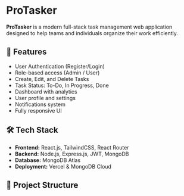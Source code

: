 # ProTasker

**ProTasker** is a modern full-stack task management web application designed to help teams and individuals organize their work efficiently.

## 🌟 Features

- User Authentication (Register/Login)
- Role-based access (Admin / User)
- Create, Edit, and Delete Tasks
- Task Status: To-Do, In Progress, Done
- Dashboard with analytics
- User profile and settings
- Notifications system
- Fully responsive UI

## 🛠 Tech Stack

- **Frontend:** React.js, TailwindCSS, React Router
- **Backend:** Node.js, Express.js, JWT, MongoDB
- **Database:** MongoDB Atlas
- **Deployment:** Vercel & MongoDB Cloud

## 📁 Project Structure

